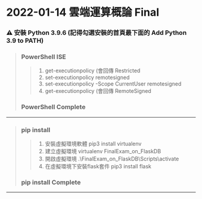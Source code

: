 # 2022-01-14 雲端運算概論 Final

###  ⚠ 安裝 Python 3.9.6 (記得勾選安裝的首頁最下面的 Add Python 3.9 to PATH)
> ###  PowerShell ISE
>> 1. get-executionpolicy (會回傳 Restricted
>> 2. set-executionpolicy remotesigned
>> 3. set-executionpolicy -Scope CurrentUser remotesigned
>> 4. get-executionpolicy (會回傳 RemoteSigned
> ### PowerShell Complete 
---
> ### pip install
>> 1. 安裝虛擬環境軟體 pip3 install virtualenv  
>> 2. 建立虛擬環境 virtualenv FinalExam_on_FlaskDB
>> 3. 開啟虛擬環境 .\FinalExam_on_FlaskDB\Scripts\activate
>> 4. 在虛擬環境下安裝flask套件 pip3 install flask
> ### pip install Complete
---
